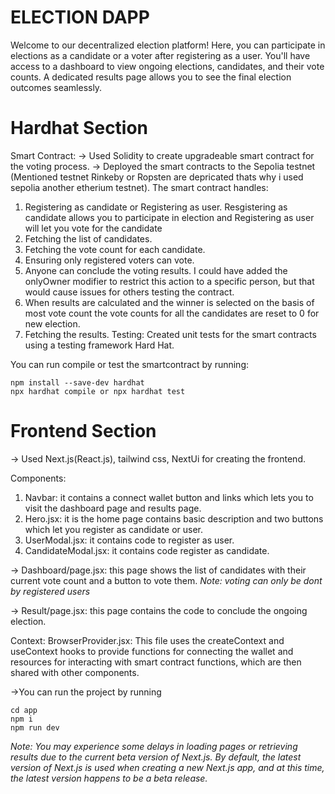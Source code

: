 # ELECTION DAPP

Welcome to our decentralized election platform! Here, you can participate in elections as a candidate or a voter after registering as a user. You'll have access to a dashboard to view ongoing elections, candidates, and their vote counts. A dedicated results page allows you to see the final election outcomes seamlessly.

# Hardhat Section

Smart Contract:
  -> Used Solidity to create upgradeable smart contract for the voting process.
  -> Deployed the smart contracts to the Sepolia testnet (Mentioned testnet Rinkeby or Ropsten are depricated thats why i used sepolia another etherium testnet).
The smart contract handles:
  1) Registering as candidate or Registering as user. Resgistering as candidate allows you to participate in election and Registering as user will let you vote for the candidate
  2) Fetching the list of candidates.
  3) Fetching the vote count for each candidate.
  4) Ensuring only registered voters can vote.
  5) Anyone can conclude the voting results. I could have added the onlyOwner modifier to restrict this action to a specific person, but that would cause issues for others testing the contract.
  6) When results are calculated and the winner is selected on the basis of most vote count the vote counts for all the candidates are reset to 0 for new election.
  7) Fetching the results.
Testing:
Created unit tests for the smart contracts using a testing framework Hard Hat.

You can run compile or test the smartcontract by running:
```shell
npm install --save-dev hardhat
npx hardhat compile or npx hardhat test
```
# Frontend Section

-> Used Next.js(React.js), tailwind css, NextUi for creating the frontend.

Components:
  1) Navbar: it contains a connect wallet button and links which lets you to visit the dashboard page and results page.
  2) Hero.jsx: it is the home page contains basic description and two buttons which let you register as candidate or user. 
  3) UserModal.jsx: it contains code to register as user.
  4) CandidateModal.jsx: it contains code register as candidate.
    
-> Dashboard/page.jsx: this page shows the list of candidates with their current vote count and a button to vote them. *Note: voting can only be dont by registered users*

-> Result/page.jsx: this page contains the code to conclude the ongoing election.

Context:
 BrowserProvider.jsx: This file uses the createContext and useContext hooks to provide functions for connecting the wallet and resources for interacting with smart contract functions, which are then shared with other 
 components.

->You can run the project by running
 ```shell
cd app
npm i
npm run dev
```
*Note: You may experience some delays in loading pages or retrieving results due to the current beta version of Next.js. By default, the latest version of Next.js is used when creating a new Next.js app, and at this time, the latest version happens to be a beta release.*

















